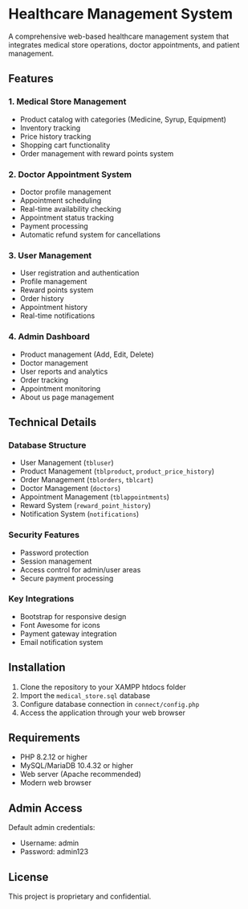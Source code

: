 # Healthcare Management System

A comprehensive web-based healthcare management system that integrates medical store operations, doctor appointments, and patient management.

## Features

### 1. Medical Store Management
- Product catalog with categories (Medicine, Syrup, Equipment)
- Inventory tracking
- Price history tracking
- Shopping cart functionality
- Order management with reward points system

### 2. Doctor Appointment System
- Doctor profile management
- Appointment scheduling
- Real-time availability checking
- Appointment status tracking
- Payment processing
- Automatic refund system for cancellations

### 3. User Management
- User registration and authentication
- Profile management
- Reward points system
- Order history
- Appointment history
- Real-time notifications

### 4. Admin Dashboard
- Product management (Add, Edit, Delete)
- Doctor management
- User reports and analytics
- Order tracking
- Appointment monitoring
- About us page management

## Technical Details

### Database Structure
- User Management (`tbluser`)
- Product Management (`tblproduct`, `product_price_history`)
- Order Management (`tblorders`, `tblcart`)
- Doctor Management (`doctors`)
- Appointment Management (`tblappointments`)
- Reward System (`reward_point_history`)
- Notification System (`notifications`)

### Security Features
- Password protection
- Session management
- Access control for admin/user areas
- Secure payment processing

### Key Integrations
- Bootstrap for responsive design
- Font Awesome for icons
- Payment gateway integration
- Email notification system

## Installation

1. Clone the repository to your XAMPP htdocs folder
2. Import the `medical_store.sql` database
3. Configure database connection in `connect/config.php`
4. Access the application through your web browser

## Requirements

- PHP 8.2.12 or higher
- MySQL/MariaDB 10.4.32 or higher
- Web server (Apache recommended)
- Modern web browser

## Admin Access
Default admin credentials:
- Username: admin
- Password: admin123

## License

This project is proprietary and confidential.
